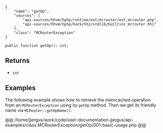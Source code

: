 ``` yamlmeta
{
    "name": "getOp",
    "sources": [
        "api-sources/hhvm/hphp/runtime/ext/mcrouter/ext_mcrouter.php",
        "api-sources/hhvm/hphp/hack/hhi/stdlib/builtins_mcrouter.hhi"
    ],
    "class": "MCRouterException"
}
```




``` Hack
public function getOp(): int;
```




## Returns




+ ` int `




## Examples




The following example shows how to retrieve the memcached operation from an ` MCRouterException ` using its `` getOp `` method. Then we get its friendly name via ``` MCRouter::getOpName() ```.







@@ /home/jjergus/work/code/user-documentation-jjergus/api-examples/class.MCRouterException/getOp/001-basic-usage.php @@
<!-- HHAPIDOC -->
